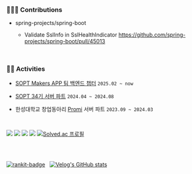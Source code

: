 ### 🧑🏻‍💻 Contributions
- spring-projects/spring-boot

  - Validate SslInfo in SslHealthIndicator https://github.com/spring-projects/spring-boot/pull/45013
 
<br>

### 🏃‍♂️ Activities
- [SOPT Makers APP 팀 백엔드 챕터](https://github.com/sopt-makers/sopt-backend) `2025.02 ~ now`

- [SOPT 34기 서버 파트](https://github.com/NOW-SOPT-SERVER) `2024.04 ~ 2024.08`
- 한성대학교 창업동아리 [Promi](https://github.com/Prom-I/Server) 서버 파트 `2023.09 ~ 2024.03`

<br>

<img src="https://img.shields.io/badge/java-007396?style=for-the-badge&logo=java&logoColor=white"> <img src="https://img.shields.io/badge/springboot-6DB33F?style=for-the-badge&logo=springboot&logoColor=white"> <img src="https://img.shields.io/badge/mysql-4479A1?style=for-the-badge&logo=mysql&logoColor=white"> <img src="https://img.shields.io/badge/amazonaws-232F3E?style=for-the-badge&logo=amazonaws&logoColor=white">
[![Solved.ac
프로필](http://mazassumnida.wtf/api/mini/generate_badge?boj=zxy789)](https://solved.ac/zxy789)

<br>
<br>

 [![rankit-badge](https://badge.rankit.run/badge?name=geniusYoo)](https://www.rankit.run) &nbsp;  [![Velog's GitHub stats](https://velog-readme-stats.vercel.app/api?name=geniuus&color=light)](https://velog.io/@geniuus) 

